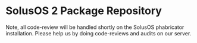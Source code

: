 # SolusOS 2 Package Repository

Note, all code-review will be handled shortly on the SolusOS phabricator installation.
Please help us by doing code-reviews and audits on our server.
